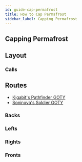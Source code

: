 ```yaml
---
id: guide-cap-permafrost
title: How to Cap Permafrost
sidebar_label: Capping Permafrost
---
```

## Capping Permafrost
## Layout
### Calls
## Routes
- [Kigabit's Pathfinder GOTY](http://www.youtube.com/playlist?list=PLor2TDMmuFQxq5zzhKwk92G1aiXiIDZEp)
- [Soninova's Soldier GOTY](http://www.youtube.com/watch?v=8EXJsaZPNeY)
### Backs
### Lefts
### Rights
### Fronts